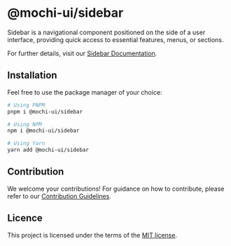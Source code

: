 # @mochi-ui/sidebar

Sidebar is a navigational component positioned on the side of a user interface,
providing quick access to essential features, menus, or sections.

For further details, visit our
[Sidebar Documentation](https://ds.console.so/?path=/story/components-sidebar--default).

## Installation

Feel free to use the package manager of your choice:

```sh
# Using PNPM
pnpm i @mochi-ui/sidebar

# Using NPM
npm i @mochi-ui/sidebar

# Using Yarn
yarn add @mochi-ui/sidebar
```

## Contribution

We welcome your contributions! For guidance on how to contribute, please refer
to our [Contribution Guidelines](/CONTRIBUTING.md).

## Licence

This project is licensed under the terms of the
[MIT license](https://choosealicense.com/licenses/mit/).
